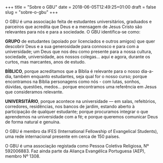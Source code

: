 +++
title = "Sobre o GBU"
date = 2018-06-05T12:49:25+01:00
draft = false
slug = "sobre-o-gbu"
+++


O GBU é uma associação feita de estudantes universitários, graduados e parceiros que acredita que Deus e a mensagem de Jesus Cristo são relevantes para nós e para a sociedade. O GBU identifica-se como:

__GRUPO__ de estudantes (apoiado por licenciados e outros amigos) que quer descobrir Deus e a sua generosidade para connosco e para com a universidade; um Deus que nos deu como presente para a nossa cultura, sociedade, universidade, aos nossos colegas… aqui e agora, durante os curtos, mas marcantes, anos de estudo.

 
__BÍBLICO__, porque acreditamos que a Bíblia é relevante para o nosso dia-a-dia, também enquanto estudantes, seja qual for o nosso curso; porque encontramos na Bíblia personagens como nós - com lutas, sonhos, dúvidas, questões, medos… porque encontramos uma referência em Jesus que consideramos relevante.

 
__UNIVERSITÁRIO__, porque acontece na universidade — em salas, refeitórios, corredores, residências, nos bancos de jardim, estando aberto à participação de qualquer estudante; porque procuramos integrar o que aprendemos na universidade com a fé; e porque queremos comunicar Deus de forma natural e genuína.

O GBU é membro da IFES (International Fellowship of Evangelical Students), uma rede internacional presente em cerca de 150 países.

O GBU é uma associação registada como Pessoa Coletiva Religiosa, Nº 592006883. Faz ainda parte da Aliança Evangélica Portuguesa (AEP), membro Nº 1308.
